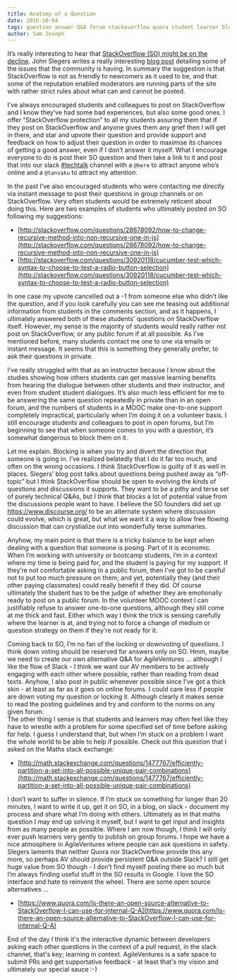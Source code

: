 ```yaml
---
title: Anatomy of a Question
date: 2016-10-04
tags: question answer Q&A forum stackoverflow quora student learner blocking slack instantmessage voting locking
author: Sam Joseph
---
```


It’s really interesting to hear that [StackOverflow (SO) might be on the decline](https://hackernoon.com/the-decline-of-stack-overflow-7cb69faa575d#.frp6i4ncr).  John Slegers writes a really interesting [blog post](https://hackernoon.com/the-decline-of-stack-overflow-7cb69faa575d#.frp6i4ncr) detailing some of the issues that the community is having.  In summary the suggestion is that StackOverflow is not as friendly to newcomers as it used to be, and that some of the reputation enabled moderators are running parts of the site with rather strict rules about what can and cannot be posted.

I’ve always encouraged students and colleagues to post on StackOverflow and I know they’ve had some bad experiences, but also some good ones.  I offer “StackOverflow protection” to all my students assuring them that if they post on StackOverflow and anyone gives them any grief then I will get in there, and star and upvote their question and provide support and feedback on how to adjust their question in order to maximise its chances of getting a good answer, even if I don’t answer it myself.  What I encourage everyone to do is post their SO question and then take a link to it and post that into our slack [#techtalk](https://agileventures.slack.com/messages/techtalk/) channel with a `@here` to attract anyone who’s online and a `@tansaku` to attract my attention.

In the past I’ve also encouraged students who were contacting me directly via instant message to post their questions in group channels or on StackOverflow.  Very often students would be extremely reticent about doing this. Here are two examples of students who ultimately posted on SO following my suggestions:

* [http://stackoverflow.com/questions/28678092/how-to-change-recursive-method-into-non-recursive-one-in-js](http://stackoverflow.com/questions/28678092/how-to-change-recursive-method-into-non-recursive-one-in-js)
* [http://stackoverflow.com/questions/30920118/cucumber-test-which-syntax-to-choose-to-test-a-radio-button-selection](http://stackoverflow.com/questions/30920118/cucumber-test-which-syntax-to-choose-to-test-a-radio-button-selection)

In one case my upvote cancelled out a -1 from someone else who didn’t like the question, and if you look carefully you can see me teasing out additional information from students in the comments section, and as it happens, I ultimately answered both of these students' questions on StackOverflow itself.  However, my sense is the majority of students would really rather not post on StackOverflow, or any public forum if at all possible.  As I’ve mentioned before, many students contact me one to one via emails or instant message.  It seems that this is something they generally prefer, to ask their questions in private.

I’ve really struggled with that as an instructor because I know about the studies showing how others students can get massive learning benefits from hearing the dialogue between other students and their instructor, and even from student student dialogues.  It’s also much less efficient for me to be answering the same question repeatedly in private than in an open forum, and the numbers of students in a MOOC make one-to-one support completely impractical, particularly when I’m doing it on a volunteer basis.  I still encourage students and colleagues to post in open forums, but I’m beginning to see that when someone comes to you with a question, it’s somewhat dangerous to block them on it.

Let me explain.  Blocking is when you try and divert the direction that someone is going in.  I’ve realized belatedly that I do it far too much, and often on the wrong occasions.  I think StackOverflow is guilty of it as well in places.  Slegers’ blog post talks about questions being pushed away as “off-topic” but I think StackOverflow should be open to evolving the kinds of questions and discussions it supports.  They want to be a pithy and terse set of purely technical Q&As, but I think that blocks a lot of potential value from the discussions people want to have.  I believe the SO founders did set up https://www.discourse.org/ to be an alternate system where discussion could evolve, which is great, but what we want it a way to allow free flowing discussion that can crystialize out into wonderfully terse summaries.

Anyhow, my main point is that there is a tricky balance to be kept when dealing with a question that someone is posing. Part of it is economic.  When I’m working with university or bootcamp students, I’m in a context where my time is being paid for, and the student is paying for my support.  If they’re not comfortable asking in a public forum, then I’ve got to be careful not to put too much pressure on them; and yet, potentially they (and their other paying classmates) could really benefit if they did.  Of course ultimately the student has to be the judge of whether they are emotionally ready to post on a public forum.  In the volunteer MOOC context I can justifiably refuse to answer one-to-one questions, although they still come at me thick and fast.  Either which way I think the trick is sensing carefully where the learner is at, and trying not to force a change of medium or question strategy on them if they're not ready for it.

Coming back to SO, I’m no fan of the locking or downvoting of questions.  I think down voting should be reserved for answers only on SO.  Hmm, maybe we need to create our own alternative Q&A for AgileVentures … although I like the flow of Slack - I think we want our AV members to be actively engaging with each other where possible, rather than reading from dead texts.  Anyhow, I also post in public whenever possible since I’ve got a thick skin - at least as far as it goes on online forums.  I could care less if people are down voting my question or locking it.  Although clearly it makes sense to read the posting guidelines and try and conform to the norms on any given forum.  
The other thing I sense is that students and learners may often feel like they have to wrestle with a problem for some specified set of time before asking for help.  I guess I understand that, but when I’m stuck on a problem I want the whole world to be able to help if possible.  Check out this question that I asked on the Maths stack exchange:

* [http://math.stackexchange.com/questions/1477767/efficiently-partition-a-set-into-all-possible-unique-pair-combinations](http://math.stackexchange.com/questions/1477767/efficiently-partition-a-set-into-all-possible-unique-pair-combinations)

I don’t want to suffer in silence.  If I’m stuck on something for longer than 20 minutes, I want to write it up, get it on SO, in a blog, on slack - document my process and share what I’m doing with others.  Ultimately as in that maths question I may end up solving it myself, but I want to get input and insights from as many people as possible.  Where I am now though, I think I will only ever push learners very gently to publish on group forums.  I hope we have a nice atmosphere in AgileVentures where people can ask questions in safety.  Slegers laments that neither Quora nor StackOverflow provide this any more, so perhaps AV should provide persistent Q&A outside Slack?  I still get huge value from SO though - I don’t find myself posting there so much but I’m always finding useful stuff in the SO results in Google.  I love the SO interface and hate to reinvent the wheel.  There are some open source alternatives …

* [https://www.quora.com/Is-there-an-open-source-alternative-to-StackOverflow-I-can-use-for-internal-Q-A](https://www.quora.com/Is-there-an-open-source-alternative-to-StackOverflow-I-can-use-for-internal-Q-A)

End of the day I think it's the interactive dynamic between developers asking each other questions in the context of a pull request, in the slack channel, that's key; learning in context.  AgileVentures is a safe space to submit PRs and get supportative feedback - at least that's my vision and ultimately our special sauce :-)
